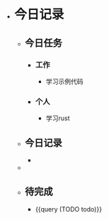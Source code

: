 - # 今日记录
	- ## 今日任务
		- ### 工作
			- 学习示例代码
		- ### 个人
			- 学习rust
	- ##  今日记录
		-
	-
	- ## 待完成
		- {{query (TODO todo)}}